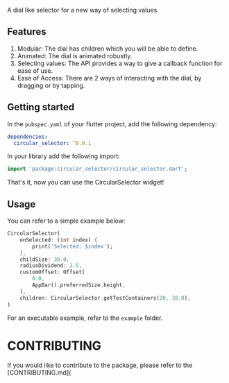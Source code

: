 <!--
This README describes the package. If you publish this package to pub.dev,
this README's contents appear on the landing page for your package.

For information about how to write a good package README, see the guide for
[writing package pages](https://dart.dev/guides/libraries/writing-package-pages).

For general information about developing packages, see the Dart guide for
[creating packages](https://dart.dev/guides/libraries/create-library-packages)
and the Flutter guide for
[developing packages and plugins](https://flutter.dev/developing-packages).
-->

A dial like selector for a new way of selecting values.

## Features

1. Modular: The dial has children which you will be able to define.
2. Animated: The dial is animated robustly.
3. Selecting values: The API provides a way to give a callback function for ease of use.
4. Ease of Access: There are 2 ways of interacting with the dial, by dragging or by tapping.

## Getting started

In the `pubspec.yaml` of your flutter project, add the following dependency:

```yaml
dependencies:
  circular_selector: ^0.0.1
```

In your library add the following import:

```dart
import 'package:circular_selector/circular_selector.dart';
```

That's it, now you can use the CircularSelector widget!

## Usage
You can refer to a simple example below:

```dart
CircularSelector(
    onSelected: (int index) {
        print('Selected: $index');
    },
    childSize: 30.0,
    radiusDividend: 2.5,
    customOffset: Offset(
        0.0,
        AppBar().preferredSize.height,
    ),
    children: CircularSelector.getTestContainers(20, 30.0),
)
```

For an executable example, refer to the `example` folder.

# CONTRIBUTING

If you would like to contribute to the package, please refer to the [CONTRIBUTING.md](
